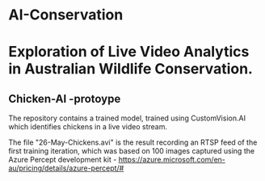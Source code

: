 # AI-Conservation

<H1> Exploration of Live Video Analytics in Australian Wildlife Conservation.</H1>

<H2> Chicken-AI -protoype</H2>
 

The repository contains a trained model, trained using CustomVision.AI which identifies chickens in a live video stream.

The file "26-May-Chickens.avi" is the result recording an RTSP feed of the first training iteration, which was based on 100 images captured using the Azure Percept development kit - https://azure.microsoft.com/en-au/pricing/details/azure-percept/#


